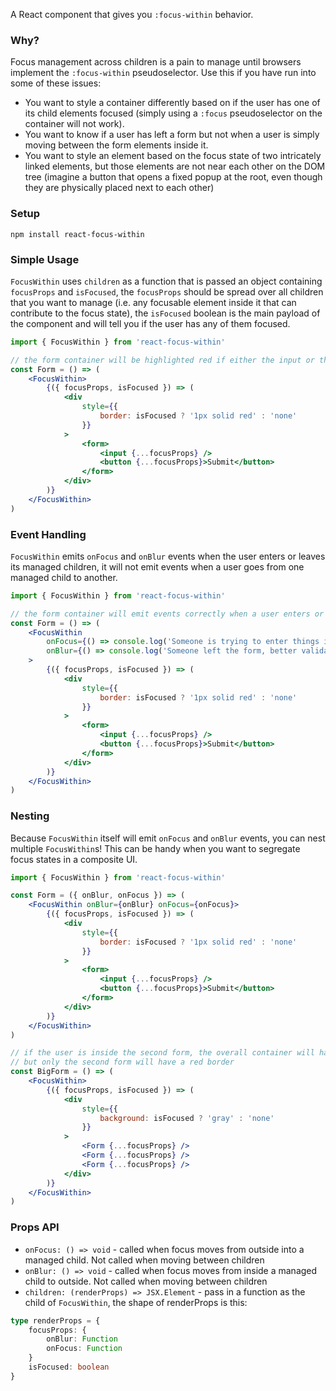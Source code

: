 A React component that gives you `:focus-within` behavior.

### Why?

Focus management across children is a pain to manage until browsers implement the `:focus-within` pseudoselector. Use this if you have run into some of these issues:

*   You want to style a container differently based on if the user has one of its child elements focused (simply using a `:focus` pseudoselector on the container will not work).
*   You want to know if a user has left a form but not when a user is simply moving between the form elements inside it.
*   You want to style an element based on the focus state of two intricately linked elements, but those elements are not near each other on the DOM tree (imagine a button that opens a fixed popup at the root, even though they are physically placed next to each other)

### Setup

```
npm install react-focus-within
```

### Simple Usage

`FocusWithin` uses `children` as a function that is passed an object containing `focusProps` and `isFocused`, the `focusProps` should be spread over all children that you want to manage (i.e. any focusable element inside it that can contribute to the focus state), the `isFocused` boolean is the main payload of the component and will tell you if the user has any of them focused.

```jsx
import { FocusWithin } from 'react-focus-within'

// the form container will be highlighted red if either the input or the button are focused
const Form = () => (
    <FocusWithin>
        {({ focusProps, isFocused }) => (
            <div
                style={{
                    border: isFocused ? '1px solid red' : 'none'
                }}
            >
                <form>
                    <input {...focusProps} />
                    <button {...focusProps}>Submit</button>
                </form>
            </div>
        )}
    </FocusWithin>
)
```

### Event Handling

`FocusWithin` emits `onFocus` and `onBlur` events when the user enters or leaves its managed children, it will not emit events when a user goes from one managed child to another.

```jsx
import { FocusWithin } from 'react-focus-within'

// the form container will emit events correctly when a user enters or leaves it
const Form = () => (
    <FocusWithin
        onFocus={() => console.log('Someone is trying to enter things into me!')}
        onBlur={() => console.log('Someone left the form, better validate it!')}
    >
        {({ focusProps, isFocused }) => (
            <div
                style={{
                    border: isFocused ? '1px solid red' : 'none'
                }}
            >
                <form>
                    <input {...focusProps} />
                    <button {...focusProps}>Submit</button>
                </form>
            </div>
        )}
    </FocusWithin>
)
```

### Nesting

Because `FocusWithin` itself will emit `onFocus` and `onBlur` events, you can nest multiple `FocusWithin`s! This can be handy when you want to segregate focus states in a composite UI.

```jsx
import { FocusWithin } from 'react-focus-within'

const Form = ({ onBlur, onFocus }) => (
    <FocusWithin onBlur={onBlur} onFocus={onFocus}>
        {({ focusProps, isFocused }) => (
            <div
                style={{
                    border: isFocused ? '1px solid red' : 'none'
                }}
            >
                <form>
                    <input {...focusProps} />
                    <button {...focusProps}>Submit</button>
                </form>
            </div>
        )}
    </FocusWithin>
)

// if the user is inside the second form, the overall container will have a background,
// but only the second form will have a red border
const BigForm = () => (
    <FocusWithin>
        {({ focusProps, isFocused }) => (
            <div
                style={{
                    background: isFocused ? 'gray' : 'none'
                }}
            >
                <Form {...focusProps} />
                <Form {...focusProps} />
                <Form {...focusProps} />
            </div>
        )}
    </FocusWithin>
)
```

### Props API

*   `onFocus: () => void` - called when focus moves from outside into a managed child. Not called when moving between children
*   `onBlur: () => void` - called when focus moves from inside a managed child to outside. Not called when moving between children
*   `children: (renderProps) => JSX.Element` - pass in a function as the child of `FocusWithin`, the shape of renderProps is this:

```ts
type renderProps = {
    focusProps: {
        onBlur: Function
        onFocus: Function
    }
    isFocused: boolean
}
```
